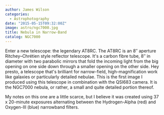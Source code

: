 ```yaml
---
author: James Wilson
categories:
  - Astrophotography
date: "2015-05-15T09:32:00Z"
image: astro/ngc7000.jpg
title: Nebula in Narrow-Band
catalog: NGC7000
---
```


Enter a new telescope: the legendary AT8RC. The AT8RC is an 8″ aperture Ritchey–Chrétien style reflector telescope. It's a carbon fibre tube, 8″ in diameter with two parabolic mirrors that fold the incoming light from the big opening on one side down through a smaller opening on the other side. Hey presto, a telescope that's brilliant for narrow-field, high-magnification work like galaxies or particularly detailed nebulae. This is the first image I produced using this telescope in combination with the QSI683 camera. It is the NGC7000 nebula, or rather, a small and quite detailed portion thereof.

My notes on this one are a little scarce, but I believe it was created using 37 x 20-minute exposures alternating between the Hydrogen-Alpha (red) and Oxygen-III (blue) narrowband filters.
